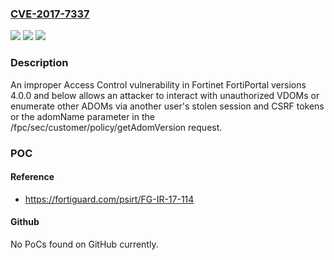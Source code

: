 ### [CVE-2017-7337](https://cve.mitre.org/cgi-bin/cvename.cgi?name=CVE-2017-7337)
![](https://img.shields.io/static/v1?label=Product&message=Fortinet%20FortiPortal&color=blue)
![](https://img.shields.io/static/v1?label=Version&message=n%2Fa&color=blue)
![](https://img.shields.io/static/v1?label=Vulnerability&message=Improper%20Access%20Control&color=brighgreen)

### Description

An improper Access Control vulnerability in Fortinet FortiPortal versions 4.0.0 and below allows an attacker to interact with unauthorized VDOMs or enumerate other ADOMs via another user's stolen session and CSRF tokens or the adomName parameter in the /fpc/sec/customer/policy/getAdomVersion request.

### POC

#### Reference
- https://fortiguard.com/psirt/FG-IR-17-114

#### Github
No PoCs found on GitHub currently.

